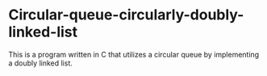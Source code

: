 # Circular-queue-circularly-doubly-linked-list
This is a program written in C that utilizes a circular queue by implementing a doubly linked list.
